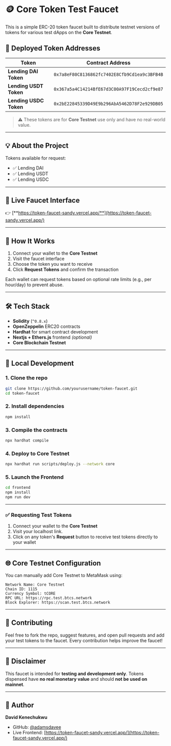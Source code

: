 # 🪙 Core Token Test Faucet

This is a simple ERC-20 token faucet built to distribute testnet versions of tokens for various test dApps on the **Core Testnet**.

## 📌 Deployed Token Addresses

| Token                  | Contract Address                             |
| ---------------------- | -------------------------------------------- |
| **Lending DAI Token**  | `0x7a8eF80C8136862fc7402E8Cfb9Cd1ea9c3BFB4B` |
| **Lending USDT Token** | `0x367a5a4C14214BfE67d3C00A97F19Cecd2cf9e87` |
| **Lending USDC Token** | `0x2bE22845339D49E9b296AbA5462D78F2e929DB05` |

> ⚠️ These tokens are for **Core Testnet** use only and have no real-world value.

---

## 💡 About the Project


Tokens available for request:

* ✅ Lending DAI
* ✅ Lending USDT
* ✅ Lending USDC

---

## 🔗 Live Faucet Interface

👉 [**https://token-faucet-sandy.vercel.app/**](https://token-faucet-sandy.vercel.app/)

---

## 🔧 How It Works

1. Connect your wallet to the **Core Testnet**
2. Visit the faucet interface
3. Choose the token you want to receive
4. Click **Request Tokens** and confirm the transaction

Each wallet can request tokens based on optional rate limits (e.g., per hour/day) to prevent abuse.

---

## 🛠 Tech Stack

* **Solidity** (`^0.8.x`)
* **OpenZeppelin** ERC20 contracts
* **Hardhat** for smart contract development
* **Nextjs + Ethers.js** frontend *(optional)*
* **Core Blockchain Testnet**

---

## 📁 Local Development

### 1. Clone the repo

```bash
git clone https://github.com/yourusername/token-faucet.git
cd token-faucet
```

### 2. Install dependencies

```bash
npm install
```

### 3. Compile the contracts

```bash
npx hardhat compile
```

### 4. Deploy to Core Testnet

```bash
npx hardhat run scripts/deploy.js --network core
```


### 5. Launch the Frontend

```bash
cd frontend
npm install
npm run dev
```

---

### ✅ Requesting Test Tokens

1. Connect your wallet to the **Core Testnet**
2. Visit your localhost link.
3. Click on any token's **Request** button to receive test tokens directly to your wallet

---

## 🌐 Core Testnet Configuration

You can manually add Core Testnet to MetaMask using:

```
Network Name: Core Testnet
Chain ID: 1115
Currency Symbol: tCORE
RPC URL: https://rpc.test.btcs.network
Block Explorer: https://scan.test.btcs.network
```

---

## 🤝 Contributing

Feel free to fork the repo, suggest features, and open pull requests and add your test tokens to the faucet. Every contribution helps improve the faucet!

---

## 📢 Disclaimer

This faucet is intended for **testing and development only**. Tokens dispensed have **no real monetary value** and should **not be used on mainnet**.

---

## 👤 Author

**David Kenechukwu**

* GitHub: [@adamsdavee](https://github.com/adamsdavee)
* Live Frontend: [https://token-faucet-sandy.vercel.app/](https://token-faucet-sandy.vercel.app/)